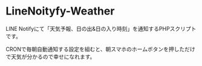 # LineNoityfy-Weather

LINE Notifyにて「天気予報、日の出&日の入り時刻」を通知するPHPスクリプトです。

CRONで毎朝自動通知する設定を組むと、朝スマホのホームボタンを押しただけで天気が分かるので幸せになれます。
